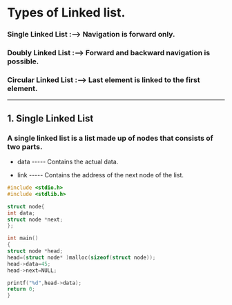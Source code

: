 


# Types of Linked list.



### Single Linked List    :-->   Navigation is forward only.

### Doubly Linked List    :-->   Forward and backward navigation is possible.

### Circular Linked List  :-->   Last element is linked to the first element.


--------------------------------------------------------------------------------------------------------------------------------------------------------------------------

## 1. Single Linked List


### A single linked list is a list made up of nodes that consists of two parts.



- data  ----- Contains the actual data.


- link  ----- Contains the address of the next node of the list.


```c
#include <stdio.h>
#include <stdlib.h>

struct node{
int data;
struct node *next;
};

int main()
{
struct node *head;
head=(struct node* )malloc(sizeof(struct node));
head->data=45;
head->next=NULL;

printf("%d",head->data);
return 0;
}
```



       
               
